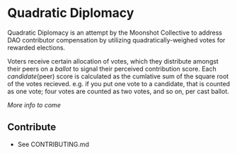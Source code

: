 # Quadratic Diplomacy

Quadratic Diplomacy is an attempt by the Moonshot Collective to address DAO contributor compensation by utilizing quadratically-weighed votes for rewarded elections.

Voters receive certain allocation of votes, which they distribute amongst their peers on a _ballot_ to signal their perceived contribution score. Each _candidate_(peer) score is calculated as the cumlative sum of the square root of the votes recieved. e.g. if you put one vote to a candidate, that is counted as one vote; four votes are counted as two votes, and so on, per cast ballot.

_More info to come_

## Contribute

- See CONTRIBUTING.md
